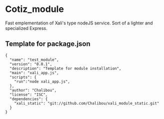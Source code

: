 # Cotiz_module

Fast emplementation of Xali's type nodeJS service. Sort of a lighter and specialized Express.


## Template for package.json

    {
      "name": "test_module",
      "version": "0.0.1",
      "description": "Template for module installation",
      "main": "xali_app.js",
      "scripts": {
        "run":"node xali_app.js",
      },
      "author": "Chalibou",
      "license": "ISC",
      "dependencies": {
        "xali_static": "git://github.com/Chalibou/xali_module_static.git"
      }
    }